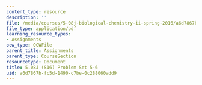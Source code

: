 ```yaml
---
content_type: resource
description: ''
file: /media/courses/5-08j-biological-chemistry-ii-spring-2016/a6d7867bfc5d1490c7be0c288060add9_MIT5_08jS16ps5-6.pdf
file_type: application/pdf
learning_resource_types:
- Assignments
ocw_type: OCWFile
parent_title: Assignments
parent_type: CourseSection
resourcetype: Document
title: 5.08J (S16) Problem Set 5-6
uid: a6d7867b-fc5d-1490-c7be-0c288060add9
---
```

